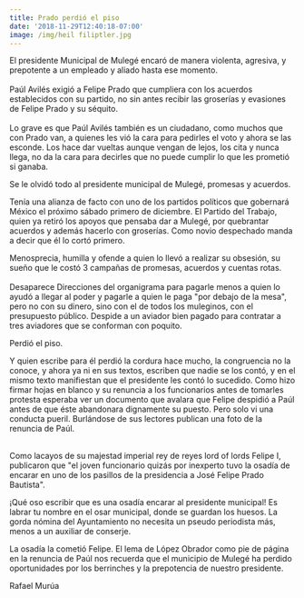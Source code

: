 ```yaml
---
title: Prado perdió el piso
date: '2018-11-29T12:40:18-07:00'
image: /img/heil filiptler.jpg
---
```

El presidente Municipal de Mulegé encaró de manera violenta, agresiva, y prepotente a un empleado y aliado hasta ese momento. \
\
Paúl Avilés exigió a Felipe Prado que cumpliera con los acuerdos establecidos con su partido, no sin antes recibir las groserías y evasiones de Felipe Prado y su séquito.\
\
Lo grave es que Paúl Avilés también es un ciudadano, como muchos que con Prado van, a quienes les vió la cara para pedirles el voto y ahora se las esconde. Los hace dar vueltas aunque vengan de lejos, los cita y nunca llega, no da la cara para decirles que no puede cumplir lo que les prometió si ganaba. 

Se le olvidó todo al presidente municipal de Mulegé, promesas y acuerdos.  

Tenía una alianza de facto con uno de los partidos políticos que gobernará México el próximo sábado primero de diciembre. El Partido del Trabajo, quien ya retiró los apoyos que pensaba dar a Mulegé, por quebrantar acuerdos y además hacerlo con groserías. Como novio despechado manda a decir que él lo cortó primero.

Menosprecia, humilla y ofende a quien lo llevó a realizar su obsesión, su sueño que le costó 3 campañas de promesas, acuerdos y cuentas rotas. \
\
Desaparece Direcciones del organigrama para pagarle menos a quien lo ayudó a llegar al poder y pagarle a quien le paga "por debajo de la mesa", pero no con su dinero, sino con el de todos los muleginos, con el presupuesto público. Despide a un aviador bien pagado para contratar a tres aviadores que se conforman con poquito.

Perdió el piso.

Y quien escribe para él perdió la cordura hace mucho, la congruencia no la conoce, y ahora ya ni en sus textos, escriben que nadie se los contó, y en el mismo texto manifiestan que el presidente les contó lo sucedido. Como hizo firmar hojas en blanco y su renuncia a los funcionarios antes de tomarles protesta esperaba ver un documento que avalara que Felipe despidió a Paúl antes de que éste abandonara dignamente su puesto. Pero solo vi una conducta pueril. Burlándose de sus lectores publican una foto de la renuncia de Paúl.

\
Como lacayos de su majestad imperial rey de reyes lord of lords Felipe I, publicaron que "el joven funcionario quizás por inexperto tuvo la osadía de encarar en uno de los pasillos de la presidencia a José Felipe Prado Bautista". 

¡Qué oso escribir que es una osadía encarar al presidente municipal! Es labrar tu nombre en el osar municipal, donde se guardan los huesos. La gorda nómina del Ayuntamiento no necesita un pseudo periodista más, menos a un auxiliar de conserje.

La osadía la cometió Felipe. El lema de López Obrador como pie de página en la renuncia de Paúl nos recuerda que el municipio de Mulegé ha perdido oportunidades por los berrinches y la prepotencia de nuestro presidente.

Rafael Murúa
